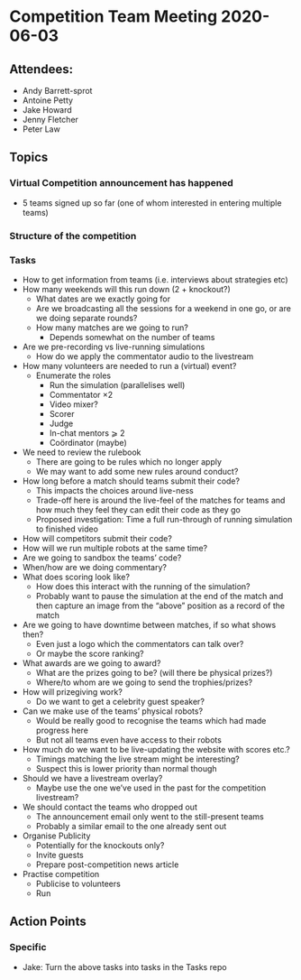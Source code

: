 # Competition Team Meeting 2020-06-03

## Attendees:

- Andy Barrett-sprot
- Antoine Petty
- Jake Howard
- Jenny Fletcher
- Peter Law

## Topics

### Virtual Competition announcement has happened

- 5 teams signed up so far (one of whom interested in entering multiple teams)

### Structure of the competition

### Tasks

- How to get information from teams (i.e. interviews about strategies etc)
- How many weekends will this run down (2 + knockout?)
  - What dates are we exactly going for
  - Are we broadcasting all the sessions for a weekend in one go, or are we doing separate rounds?
  - How many matches are we going to run?
    - Depends somewhat on the number of teams
- Are we pre-recording vs live-running simulations
  - How do we apply the commentator audio to the livestream
- How many volunteers are needed to run a (virtual) event?
  - Enumerate the roles
    - Run the simulation (parallelises well)
    - Commentator ×2
    - Video mixer?
    - Scorer
    - Judge
    - In-chat mentors ⩾ 2
    - Coördinator (maybe)
- We need to review the rulebook
  - There are going to be rules which no longer apply
  - We may want to add some new rules around conduct?
- How long before a match should teams submit their code?
  - This impacts the choices around live-ness
  - Trade-off here is around the live-feel of the matches for teams and how much they feel they can edit their code as they go
  - Proposed investigation: Time a full run-through of running simulation to finished video
- How will competitors submit their code?
- How will we run multiple robots at the same time?
- Are we going to sandbox the teams’ code?
- When/how are we doing commentary?
- What does scoring look like?
  - How does this interact with the running of the simulation?
  - Probably want to pause the simulation at the end of the match and then capture an image from the “above” position as a record of the match
- Are we going to have downtime between matches, if so what shows then?
  - Even just a logo which the commentators can talk over?
  - Or maybe the score ranking?
- What awards are we going to award?
  - What are the prizes going to be? (will there be physical prizes?)
  - Where/to whom are we going to send the trophies/prizes?
- How will prizegiving work?
  - Do we want to get a celebrity guest speaker?
- Can we make use of the teams’ physical robots?
  - Would be really good to recognise the teams which had made progress here
  - But not all teams even have access to their robots
- How much do we want to be live-updating the website with scores etc.?
  - Timings matching the live stream might be interesting?
  - Suspect this is lower priority than normal though
- Should we have a livestream overlay?
  - Maybe use the one we’ve used in the past for the competition livestream?
- We should contact the teams who dropped out
  - The announcement email only went to the still-present teams
  - Probably a similar email to the one already sent out
- Organise Publicity
  - Potentially for the knockouts only?
  - Invite guests
  - Prepare post-competition news article
- Practise competition
  - Publicise to volunteers
  - Run

## Action Points

### Specific

- Jake: Turn the above tasks into tasks in the Tasks repo
